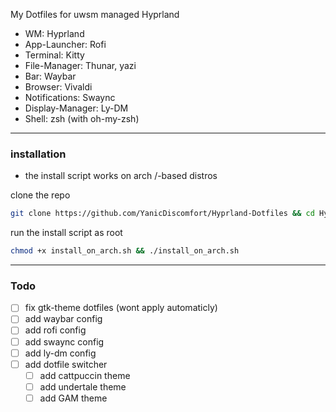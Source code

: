 My Dotfiles for uwsm managed Hyprland
- WM: Hyprland
- App-Launcher: Rofi
- Terminal: Kitty
- File-Manager: Thunar, yazi
- Bar: Waybar
- Browser: Vivaldi
- Notifications: Swaync
- Display-Manager: Ly-DM
- Shell: zsh (with oh-my-zsh)

-----

### installation

- the install script works on arch /-based distros

clone the repo
```sh
git clone https://github.com/YanicDiscomfort/Hyprland-Dotfiles && cd Hyprland-Dotfiles
```

run the install script as root
```sh
chmod +x install_on_arch.sh && ./install_on_arch.sh
```

----

### Todo

- [ ] fix gtk-theme dotfiles (wont apply automaticly)
- [ ] add waybar config
- [ ] add rofi config
- [ ] add swaync config
- [ ] add ly-dm config
- [ ] add dotfile switcher
    - [ ] add cattpuccin theme
    - [ ] add undertale theme
    - [ ] add GAM theme
